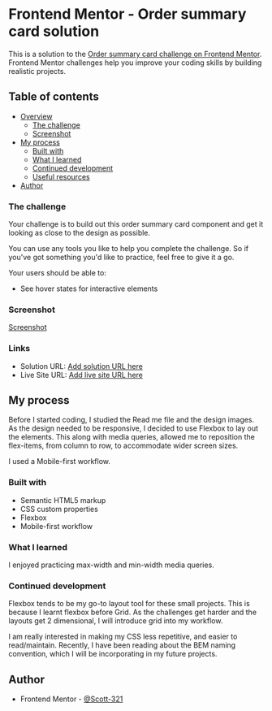 # Frontend Mentor - Order summary card solution

This is a solution to the [Order summary card challenge on Frontend Mentor](https://www.frontendmentor.io/challenges/order-summary-component-QlPmajDUj). Frontend Mentor challenges help you improve your coding skills by building realistic projects. 

## Table of contents

- [Overview](#overview)
  - [The challenge](#the-challenge)
  - [Screenshot](#screenshot)
- [My process](#my-process)
  - [Built with](#built-with)
  - [What I learned](#what-i-learned)
  - [Continued development](#continued-development)
  - [Useful resources](#useful-resources)
- [Author](#author)

### The challenge

Your challenge is to build out this order summary card component and get it looking as close to the design as possible.

You can use any tools you like to help you complete the challenge. So if you've got something you'd like to practice, feel free to give it a go.

Your users should be able to:

- See hover states for interactive elements

### Screenshot

[Screenshot](.//images/Screenshot.jpg)

### Links

- Solution URL: [Add solution URL here](https://your-solution-url.com)
- Live Site URL: [Add live site URL here](https://your-live-site-url.com)

## My process

Before I started coding, I studied the Read me file and the design images. As the design needed to be responsive, I decided to use Flexbox to lay out the elements. This along with media queries, allowed me to reposition the flex-items, from column to row, to accommodate wider screen sizes. 

I used a Mobile-first workflow.

### Built with

- Semantic HTML5 markup
- CSS custom properties
- Flexbox
- Mobile-first workflow

### What I learned

I enjoyed practicing max-width and min-width media queries.

### Continued development

Flexbox tends to be my go-to layout tool for these small projects. This is because I learnt flexbox before Grid. As the challenges get harder and the layouts get 2 dimensional, I will introduce grid into my workflow.  

I am really interested in making my CSS less repetitive, and easier to read/maintain. Recently, I have been reading about the BEM naming convention, which I will be incorporating in my future projects. 

## Author

- Frontend Mentor - [@Scott-321](https://www.frontendmentor.io/profile/Scott-321)

